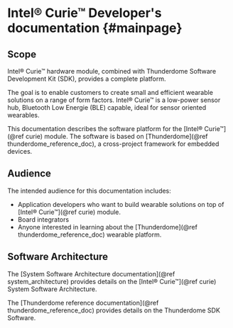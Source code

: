 Intel&reg; Curie&trade; Developer's documentation {#mainpage}
==================================================

Scope
------
Intel&reg; Curie&trade; hardware module, combined with Thunderdome Software Development Kit (SDK),
provides a complete platform.

The goal is to enable customers to create small and efficient wearable solutions on a range of form factors.
Intel&reg; Curie&trade; is a low-power sensor hub, Bluetooth Low Energie (BLE) capable, ideal for sensor oriented wearables.

This documentation describes the software platform for the [Intel&reg; Curie&trade;](@ref curie) module.
The software is based on [Thunderdome](@ref thunderdome_reference_doc), a cross-project framework for embedded devices.

Audience
---------
The intended audience for this documentation includes:
- Application developers who want to build wearable solutions on top of [Intel&reg; Curie&trade;](@ref curie) module.
- Board integrators
- Anyone interested in learning about the [Thunderdome](@ref thunderdome_reference_doc) wearable platform.

Software Architecture
----------------------
The [System Software Architecture documentation](@ref system_architecture) provides details on the [Intel&reg; Curie&trade;](@ref curie) System Software Architecture.

The [Thunderdome reference documentation](@ref thunderdome_reference_doc) provides details on the Thunderdome SDK Software.
